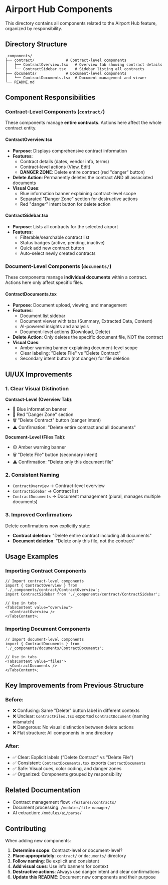 # Airport Hub Components

This directory contains all components related to the Airport Hub feature, organized by responsibility.

## Directory Structure

```
_components/
├── contract/              # Contract-level components
│   ├── ContractOverview.tsx   # Overview tab showing contract details
│   └── ContractSidebar.tsx    # Sidebar listing all contracts
├── documents/             # Document-level components
│   └── ContractDocuments.tsx  # Document management and viewer
└── README.md
```

## Component Responsibilities

### Contract-Level Components (`contract/`)

These components manage **entire contracts**. Actions here affect the whole contract entity.

#### ContractOverview.tsx

- **Purpose**: Displays comprehensive contract information
- **Features**:
  - Contract details (dates, vendor info, terms)
  - Contract-level actions (View, Edit)
  - **DANGER ZONE**: Delete entire contract (red "danger" button)
- **Delete Action**: Permanently deletes the contract AND all associated documents
- **Visual Cues**:
  - Blue information banner explaining contract-level scope
  - Separated "Danger Zone" section for destructive actions
  - Red "danger" intent button for delete action

#### ContractSidebar.tsx

- **Purpose**: Lists all contracts for the selected airport
- **Features**:
  - Filterable/searchable contract list
  - Status badges (active, pending, inactive)
  - Quick add new contract button
  - Auto-select newly created contracts

### Document-Level Components (`documents/`)

These components manage **individual documents** within a contract. Actions here only affect specific files.

#### ContractDocuments.tsx

- **Purpose**: Document upload, viewing, and management
- **Features**:
  - Document list sidebar
  - Document viewer with tabs (Summary, Extracted Data, Content)
  - AI-powered insights and analysis
  - Document-level actions (Download, Delete)
- **Delete Action**: Only deletes the specific document file, NOT the contract
- **Visual Cues**:
  - Amber warning banner explaining document-level scope
  - Clear labeling: "Delete File" vs "Delete Contract"
  - Secondary intent button (not danger) for file deletion

## UI/UX Improvements

### 1. Clear Visual Distinction

**Contract-Level (Overview Tab)**:

- 🔵 Blue information banner
- 🔴 Red "Danger Zone" section
- 🗑️ "Delete Contract" button (danger intent)
- ⚠️ Confirmation: "Delete entire contract and all documents"

**Document-Level (Files Tab)**:

- 🟡 Amber warning banner
- 🗑️ "Delete File" button (secondary intent)
- ⚠️ Confirmation: "Delete only this document file"

### 2. Consistent Naming

- `ContractOverview` → Contract-level overview
- `ContractSidebar` → Contract list
- `ContractDocuments` → Document management (plural, manages multiple documents)

### 3. Improved Confirmations

Delete confirmations now explicitly state:

- **Contract deletion**: "Delete entire contract including all documents"
- **Document deletion**: "Delete only this file, not the contract"

## Usage Examples

### Importing Contract Components

```tsx
// Import contract-level components
import { ContractOverview } from './_components/contract/ContractOverview';
import ContractSidebar from './_components/contract/ContractSidebar';

// Use in tabs
<TabsContent value="overview">
  <ContractOverview />
</TabsContent>;
```

### Importing Document Components

```tsx
// Import document-level components
import { ContractDocuments } from './_components/documents/ContractDocuments';

// Use in tabs
<TabsContent value="files">
  <ContractDocuments />
</TabsContent>;
```

## Key Improvements from Previous Structure

### Before:

- ❌ Confusing: Same "Delete" button label in different contexts
- ❌ Unclear: `ContractFiles.tsx` exported `ContractDocument` (naming mismatch)
- ❌ Dangerous: No visual distinction between delete actions
- ❌ Flat structure: All components in one directory

### After:

- ✅ Clear: Explicit labels ("Delete Contract" vs "Delete File")
- ✅ Consistent: `ContractDocuments.tsx` exports `ContractDocuments`
- ✅ Safe: Visual cues, color coding, and danger zones
- ✅ Organized: Components grouped by responsibility

## Related Documentation

- Contract management flow: `/features/contracts/`
- Document processing: `/modules/file-manager/`
- AI extraction: `/modules/ai/parse/`

## Contributing

When adding new components:

1. **Determine scope**: Contract-level or document-level?
2. **Place appropriately**: `contract/` or `documents/` directory
3. **Follow naming**: Be explicit and consistent
4. **Add visual cues**: Use info banners for context
5. **Destructive actions**: Always use danger intent and clear confirmations
6. **Update this README**: Document new components and their purpose
